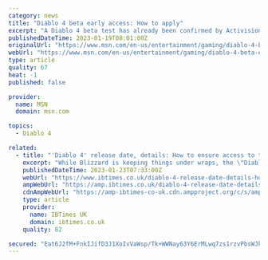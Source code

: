```yaml
---
category: news
title: "Diablo 4 beta early access: How to apply"
excerpt: "A Diablo 4 beta test has already been confirmed by Activision-Blizzard, which has demon hunters worldwide on edge. As with most modern multiplayer games, Blizzard will rely on the community to ..."
publishedDateTime: 2023-01-19T08:01:00Z
originalUrl: "https://www.msn.com/en-us/entertainment/gaming/diablo-4-beta-early-access-how-to-apply/ar-AA16wwEm"
webUrl: "https://www.msn.com/en-us/entertainment/gaming/diablo-4-beta-early-access-how-to-apply/ar-AA16wwEm"
type: article
quality: 67
heat: -1
published: false

provider:
  name: MSN
  domain: msn.com

topics:
  - Diablo 4

related:
  - title: "'Diablo 4' release date, details: How to ensure access to the upcoming open beta?"
    excerpt: "While Blizzard is keeping things under wraps, the \"Diablo 4\" beta will likely arrive a couple of months before the \"Diablo 4\" release date arrives in June."
    publishedDateTime: 2023-01-23T07:33:00Z
    webUrl: "https://www.ibtimes.co.uk/diablo-4-release-date-details-how-ensure-access-upcoming-open-beta-1711669"
    ampWebUrl: "https://amp.ibtimes.co.uk/diablo-4-release-date-details-how-ensure-access-upcoming-open-beta-1711669"
    cdnAmpWebUrl: "https://amp-ibtimes-co-uk.cdn.ampproject.org/c/s/amp.ibtimes.co.uk/diablo-4-release-date-details-how-ensure-access-upcoming-open-beta-1711669"
    type: article
    provider:
      name: IBTimes UK
      domain: ibtimes.co.uk
    quality: 82

secured: "Eat6J2fM+FnkIJifD3J1XoIvVaWsp/Tk+WWNay63Y6ErMLwq7zs1rzvPbsWJkSYoElLY+j4wbGQiZ/d1Aw+YWgY8/HXel37fZ6sj8zV7A030YXYGsvKamF/1gAgWLYpa08uaA4p6ZrqFaKYFJlTpTnqoD2Jr29/rzZ0R6jTbKtm83pdlfDU+6cAsa/O4q+xSy6c+cGPKz8T3kAIZIKtrceyThyQsfWh00U7eedmFxGJvbC2/Yr02vuiujMoysL/PVklduE9hDhCW1leE6wf9aDGfZiZ2+7/JV+6nLf84z7S0NDhfzgRpsWQ8Xx2wOWUP+efxTOtu5ytecWrkSpRzqu8YAnyzy7DR3QyWXJnDVPg=;8G6eASxRj648M+QUdZTetQ=="
---
```


